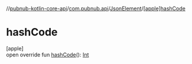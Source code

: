 //[pubnub-kotlin-core-api](../../../index.md)/[com.pubnub.api](../index.md)/[JsonElement](index.md)/[[apple]hashCode]([apple]hash-code.md)

# hashCode

[apple]\
open override fun [hashCode]([apple]hash-code.md)(): [Int](https://kotlinlang.org/api/core/kotlin-stdlib/kotlin/-int/index.html)
